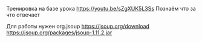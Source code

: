 Тренировка на базе урока https://youtu.be/sZgXUK5L3Ss
Познаём что за что отвечает

Для работы нужен org.jsoup
https://jsoup.org/download
https://jsoup.org/packages/jsoup-1.11.2.jar
